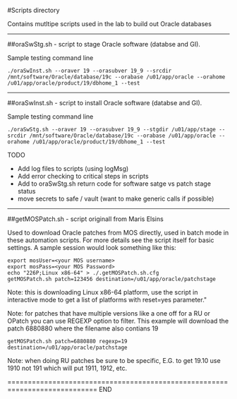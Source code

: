 #Scripts directory

Contains mutltipe scripts used in the lab to build out Oracle databases

-------------------------------------------------------------

##oraSwStg.sh - script to stage Oracle software (databse and GI).

Sample testing command line

`./oraSwInst.sh --oraver 19 --orasubver 19_9 --srcdir /mnt/software/Oracle/database/19c --orabase /u01/app/oracle --orahome /u01/app/oracle/product/19/dbhome_1 --test`

-------------------------------------------------------------

##oraSwInst.sh - script to install Oracle software (databse and GI).

Sample testing command line

`./oraSwStg.sh --oraver 19 --orasubver 19_9 --stgdir /u01/app/stage --srcdir /mnt/software/Oracle/database/19c --orabase /u01/app/oracle --orahome /u01/app/oracle/product/19/dbhome_1 --test`


TODO
- Add log files to scripts (using logMsg)
- Add error checking to critical steps in scripts
- Add to oraSwStg.sh return code for software satge vs patch stage status
- move secrets to safe / vault (want to make generic calls if possible)


-------------------------------------------------------------

##getMOSPatch.sh - script originall from Maris Elsins

Used to download Oracle patches from MOS directly, used in batch mode in these automation scripts.
For more details see the script itself for basic settings.
A sample session would look something like this:

```
export mosUser=<your MOS username>
export mosPass=<your MOS Password>
echo "226P;Linux x86-64" > ./.getMOSPatch.sh.cfg
getMOSPatch.sh patch=123456 destination=/u01/app/oracle/patchstage
```

Note: this is downloading Linux x86-64 platform, use the script in interactive mode to get a list of platforms with reset=yes parameter."

Note: for patches that have multiple versions like a one off for a RU or OPatch you can use REGEXP option to filter.
This example will download the patch 6880880 where the filename also contians 19

`getMOSPatch.sh patch=6880880 regexp=19 destination=/u01/app/oracle/patchstage`

Note: when doing RU patches be sure to be specific, E.G. to get 19.10 use 1910 not 191 which will put 1911, 1912, etc.


============================================================================
END
